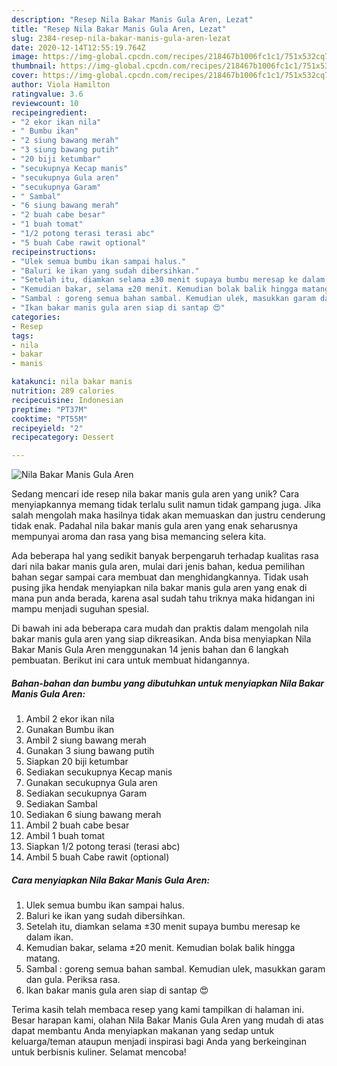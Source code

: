 ```yaml
---
description: "Resep Nila Bakar Manis Gula Aren, Lezat"
title: "Resep Nila Bakar Manis Gula Aren, Lezat"
slug: 2384-resep-nila-bakar-manis-gula-aren-lezat
date: 2020-12-14T12:55:19.764Z
image: https://img-global.cpcdn.com/recipes/218467b1006fc1c1/751x532cq70/nila-bakar-manis-gula-aren-foto-resep-utama.jpg
thumbnail: https://img-global.cpcdn.com/recipes/218467b1006fc1c1/751x532cq70/nila-bakar-manis-gula-aren-foto-resep-utama.jpg
cover: https://img-global.cpcdn.com/recipes/218467b1006fc1c1/751x532cq70/nila-bakar-manis-gula-aren-foto-resep-utama.jpg
author: Viola Hamilton
ratingvalue: 3.6
reviewcount: 10
recipeingredient:
- "2 ekor ikan nila"
- " Bumbu ikan"
- "2 siung bawang merah"
- "3 siung bawang putih"
- "20 biji ketumbar"
- "secukupnya Kecap manis"
- "secukupnya Gula aren"
- "secukupnya Garam"
- " Sambal"
- "6 siung bawang merah"
- "2 buah cabe besar"
- "1 buah tomat"
- "1/2 potong terasi terasi abc"
- "5 buah Cabe rawit optional"
recipeinstructions:
- "Ulek semua bumbu ikan sampai halus."
- "Baluri ke ikan yang sudah dibersihkan."
- "Setelah itu, diamkan selama ±30 menit supaya bumbu meresap ke dalam ikan."
- "Kemudian bakar, selama ±20 menit. Kemudian bolak balik hingga matang."
- "Sambal : goreng semua bahan sambal. Kemudian ulek, masukkan garam dan gula. Periksa rasa."
- "Ikan bakar manis gula aren siap di santap 😍"
categories:
- Resep
tags:
- nila
- bakar
- manis

katakunci: nila bakar manis 
nutrition: 289 calories
recipecuisine: Indonesian
preptime: "PT37M"
cooktime: "PT55M"
recipeyield: "2"
recipecategory: Dessert

---
```



![Nila Bakar Manis Gula Aren](https://img-global.cpcdn.com/recipes/218467b1006fc1c1/751x532cq70/nila-bakar-manis-gula-aren-foto-resep-utama.jpg)

Sedang mencari ide resep nila bakar manis gula aren yang unik? Cara menyiapkannya memang tidak terlalu sulit namun tidak gampang juga. Jika salah mengolah maka hasilnya tidak akan memuaskan dan justru cenderung tidak enak. Padahal nila bakar manis gula aren yang enak seharusnya mempunyai aroma dan rasa yang bisa memancing selera kita.



Ada beberapa hal yang sedikit banyak berpengaruh terhadap kualitas rasa dari nila bakar manis gula aren, mulai dari jenis bahan, kedua pemilihan bahan segar sampai cara membuat dan menghidangkannya. Tidak usah pusing jika hendak menyiapkan nila bakar manis gula aren yang enak di mana pun anda berada, karena asal sudah tahu triknya maka hidangan ini mampu menjadi suguhan spesial.


Di bawah ini ada beberapa cara mudah dan praktis dalam mengolah nila bakar manis gula aren yang siap dikreasikan. Anda bisa menyiapkan Nila Bakar Manis Gula Aren menggunakan 14 jenis bahan dan 6 langkah pembuatan. Berikut ini cara untuk membuat hidangannya.

<!--inarticleads1-->

##### Bahan-bahan dan bumbu yang dibutuhkan untuk menyiapkan Nila Bakar Manis Gula Aren:

1. Ambil 2 ekor ikan nila
1. Gunakan  Bumbu ikan
1. Ambil 2 siung bawang merah
1. Gunakan 3 siung bawang putih
1. Siapkan 20 biji ketumbar
1. Sediakan secukupnya Kecap manis
1. Gunakan secukupnya Gula aren
1. Sediakan secukupnya Garam
1. Sediakan  Sambal
1. Sediakan 6 siung bawang merah
1. Ambil 2 buah cabe besar
1. Ambil 1 buah tomat
1. Siapkan 1/2 potong terasi (terasi abc)
1. Ambil 5 buah Cabe rawit (optional)




<!--inarticleads2-->

##### Cara menyiapkan Nila Bakar Manis Gula Aren:

1. Ulek semua bumbu ikan sampai halus.
1. Baluri ke ikan yang sudah dibersihkan.
1. Setelah itu, diamkan selama ±30 menit supaya bumbu meresap ke dalam ikan.
1. Kemudian bakar, selama ±20 menit. Kemudian bolak balik hingga matang.
1. Sambal : goreng semua bahan sambal. Kemudian ulek, masukkan garam dan gula. Periksa rasa.
1. Ikan bakar manis gula aren siap di santap 😍




Terima kasih telah membaca resep yang kami tampilkan di halaman ini. Besar harapan kami, olahan Nila Bakar Manis Gula Aren yang mudah di atas dapat membantu Anda menyiapkan makanan yang sedap untuk keluarga/teman ataupun menjadi inspirasi bagi Anda yang berkeinginan untuk berbisnis kuliner. Selamat mencoba!
